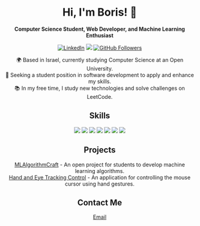 <h1 align="center">Hi, I'm Boris! 👋</h1>

<p align="center">
  <b>Computer Science Student, Web Developer, and Machine Learning Enthusiast</b>
</p>

<p align="center">
  <a href="https://www.linkedin.com/in/boris-teplitskiy-54a490249"><img src="https://img.shields.io/badge/-LinkedIn-blue" alt="LinkedIn"></a>
  <a href="mailto:teplitskiyb@gmail.com"><img src="https://img.shields.io/badge/Email-teplitskiyb@gmail.com-red"></a>
  <a href="https://github.com/borisTL"><img src="https://img.shields.io/github/followers/borisTL?label=Follow&style=social" alt="GitHub Followers"></a>
</p>

<p align="center">
  🌍 Based in Israel, currently studying Computer Science at an Open University.<br>
  💼 Seeking a student position in software development to apply and enhance my skills.<br>
  📚 In my free time, I study new technologies and solve challenges on LeetCode.<br>
</p>

<h2 align="center">Skills</h2>
<p align="center">
  <img src="https://img.shields.io/badge/Python-3670A0?style=for-the-badge&logo=python&logoColor=ffdd54">
  <img src="https://img.shields.io/badge/C-00599C?style=for-the-badge&logo=c&logoColor=white">
  <img src="https://img.shields.io/badge/JavaScript-323330?style=for-the-badge&logo=javascript&logoColor=F7DF1E">
  <img src="https://img.shields.io/badge/HTML5-E34F26?style=for-the-badge&logo=html5&logoColor=white">
  <img src="https://img.shields.io/badge/CSS3-1572B6?style=for-the-badge&logo=css3&logoColor=white">
  <img src="https://img.shields.io/badge/Node.js-43853D?style=for-the-badge&logo=node.js&logoColor=white">
  <img src="https://img.shields.io/badge/MongoDB-4EA94B?style=for-the-badge&logo=mongodb&logoColor=white">
</p>

<h2 align="center">Projects</h2>
<p align="center">
  <a href="https://github.com/borisTL/MLAlgorithmCraft">MLAlgorithmCraft</a> - An open project for students to develop machine learning algorithms.<br>
  <a href="https://github.com/borisTL/Hand-and-Eye-Tracking-Control">Hand and Eye Tracking Control</a> - An application for controlling the mouse cursor using hand gestures.
</p>

<h2 align="center">Contact Me</h2>
<p align="center">
  <a href="mailto:teplitskiyb@gmail.com" >Email</a>
</p>

